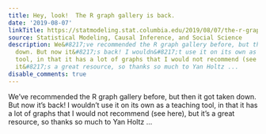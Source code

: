 ```yaml
---
title: Hey, look!  The R graph gallery is back.
date: '2019-08-07'
linkTitle: https://statmodeling.stat.columbia.edu/2019/08/07/the-r-graph-gallery-is-back/
source: Statistical Modeling, Causal Inference, and Social Science
description: We&#8217;ve recommended the R graph gallery before, but then it got taken
  down. But now it&#8217;s back! I wouldn&#8217;t use it on its own as a teaching
  tool, in that it has a lot of graphs that I would not recommend (see here), but
  it&#8217;s a great resource, so thanks so much to Yan Holtz ...
disable_comments: true
---
```

We&#8217;ve recommended the R graph gallery before, but then it got taken down. But now it&#8217;s back! I wouldn&#8217;t use it on its own as a teaching tool, in that it has a lot of graphs that I would not recommend (see here), but it&#8217;s a great resource, so thanks so much to Yan Holtz ...